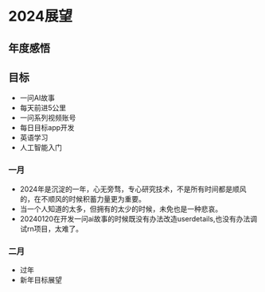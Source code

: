 # 2024展望

## 年度感悟

## 目标

-   一问AI故事
-   每天前进5公里
-   一问系列视频账号
-   每日目标app开发
-   英语学习
-   人工智能入门

### 一月

-   2024年是沉淀的一年，心无旁骛，专心研究技术，不是所有时间都是顺风的，在不顺风的时候积蓄力量更为重要。
-   当一个人知道的太多，但拥有的太少的时候，未免也是一种悲哀。
-   20240120在开发一问ai故事的时候既没有办法改造userdetails,也没有办法调试rn项目，太难了。

### 二月

-   过年
-   新年目标展望
